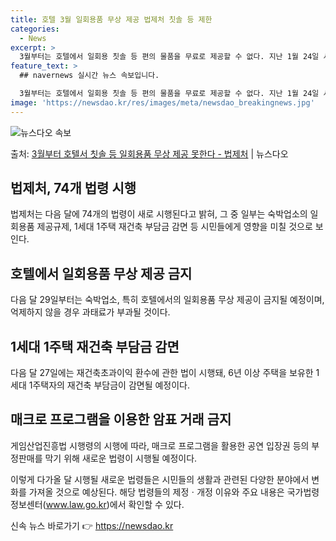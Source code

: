 ```yaml
---
title: 호텔 3월 일회용품 무상 제공 법제처 칫솔 등 제한
categories:
  - News
excerpt: >
  3월부터는 호텔에서 일회용 칫솔 등 편의 물품을 무료로 제공할 수 없다. 지난 1월 24일 서울 강남구 코엑…
feature_text: >
  ## navernews 실시간 뉴스 속보입니다.

  3월부터는 호텔에서 일회용 칫솔 등 편의 물품을 무료로 제공할 수 없다. 지난 1월 24일 서울 강남구 코엑…
image: 'https://newsdao.kr/res/images/meta/newsdao_breakingnews.jpg'
---
```


![뉴스다오 속보](https://newsdao.kr/res/images/meta/newsdao_breakingnews.jpg)

<p>출처: <a href="https://newsdao.kr/3262" rel="dofollow">3월부터 호텔서 칫솔 등 일회용품 무상 제공 못한다 - 법제처</a> | 뉴스다오</p>

<h2 data-ke-size="size26">법제처, 74개 법령 시행</h2>
법제처는 다음 달에 74개의 법령이 새로 시행된다고 밝혀, 그 중 일부는 숙박업소의 일회용품 제공규제, 1세대 1주택 재건축 부담금 감면 등 시민들에게 영향을 미칠 것으로 보인다.

<h2 data-ke-size="size24">호텔에서 일회용품 무상 제공 금지</h2>
다음 달 29일부터는 숙박업소, 특히 호텔에서의 일회용품 무상 제공이 금지될 예정이며, 억제하지 않을 경우 과태료가 부과될 것이다.

<h2 data-ke-size="size24">1세대 1주택 재건축 부담금 감면</h2>
다음 달 27일에는 재건축초과이익 환수에 관한 법이 시행돼, 6년 이상 주택을 보유한 1세대 1주택자의 재건축 부담금이 감면될 예정이다.

<h2 data-ke-size="size24">매크로 프로그램을 이용한 암표 거래 금지</h2>
게임산업진흥법 시행령의 시행에 따라, 매크로 프로그램을 활용한 공연 입장권 등의 부정판매를 막기 위해 새로운 법령이 시행될 예정이다.

이렇게 다가올 달 시행될 새로운 법령들은 시민들의 생활과 관련된 다양한 분야에서 변화를 가져올 것으로 예상된다. 해당 법령들의 제정ㆍ개정 이유와 주요 내용은 국가법령정보센터(www.law.go.kr)에서 확인할 수 있다. 

신속 뉴스 바로가기 👉 <a href="https://newsdao.kr" rel="dofollow">https://newsdao.kr</a>



